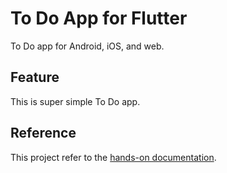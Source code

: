# To Do App for Flutter

To Do app for Android, iOS, and web.

## Feature

This is super simple To Do app.

## Reference

This project refer to the [hands-on documentation](https://kikuchy.github.io/flutter_nullsafe_todo_sample/).

